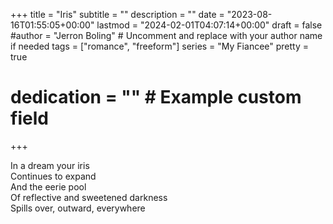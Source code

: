+++
title = "Iris"
subtitle = ""
description = ""
date = "2023-08-16T01:55:05+00:00"
lastmod = "2024-02-01T04:07:14+00:00"
draft = false
#author = "Jerron Boling" # Uncomment and replace with your author name if needed
tags = ["romance", "freeform"]
series = "My Fiancee"
pretty = true
# dedication = "" # Example custom field
+++

In a dream your iris  
Continues to expand  
And the eerie pool  
Of reflective and sweetened darkness  
Spills over, outward, everywhere
